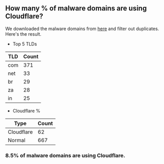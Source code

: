 ## How many % of malware domains are using Cloudflare?


We downloaded the malware domains from [here](https://urlhaus.abuse.ch) and filter out duplicates.
Here's the result.


[//]: # (start replacement)


- Top 5 TLDs

| TLD | Count |
| --- | --- |
| com | 371 |
| net | 33 |
| br | 29 |
| za | 28 |
| in | 25 |


- Cloudflare %

| Type | Count |
| --- | --- |
| Cloudflare | 62 |
| Normal | 667 |


### 8.5% of malware domains are using Cloudflare.